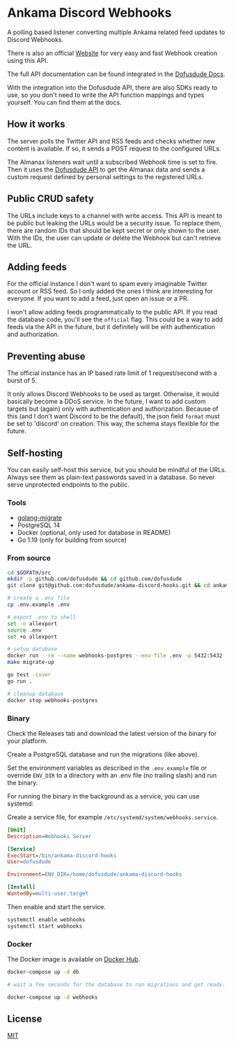# Ankama Discord Webhooks

A polling based listener converting multiple Ankama related feed updates to Discord Webhooks.

There is also an official [Website](https://discord.dofusdude.com) for very easy and fast Webhook creation using this API.

The full API documentation can be found integrated in the [Dofusdude Docs](https://docs.dofusdu.de).

With the integration into the Dofusdude API, there are also SDKs ready to use, so you don't need to write the API function mappings and types yourself. You can find them at the docs.

## How it works
The server polls the Twitter API and RSS feeds and checks whether new content is available. If so, it sends a POST request to the configured URLs.

The Almanax listeners wait until a subscribed Webhook time is set to fire. Then it uses the [Dofusdude API](https://docs.dofusdu.de) to 
get the Almanax data and sends a custom request defined by personal settings to the registered URLs.

## Public CRUD safety
The URLs include keys to a channel with write access. This API is meant to be public but leaking the URLs would be a security issue.
To replace them, there are random IDs that should be kept secret or only shown to the user. With the IDs, the user can update or delete the Webhook but can't retrieve the URL.

## Adding feeds
For the official instance I don't want to spam every imaginable Twitter account or RSS feed. So I only added the ones I think are interesting for everyone. If you want to add a feed, just open an issue or a PR.

I won't allow adding feeds programmatically to the public API. If you read the database code, you'll see the `official` flag. This could be a way to add feeds via the API in the future, but it definitely will be with authentication and authorization. 

## Preventing abuse
The official instance has an IP based rate limit of 1 request/second with a burst of 5.

It only allows Discord Webhooks to be used as target. Otherwise, it would basically become a DDoS service. In the future, I want to add custom targets but (again) only with authentication and authorization.
Because of this (and I don't want Discord to be the default), the json field `format` must be set to 'discord' on creation. This way, the schema stays flexible for the future. 

## Self-hosting
You can easily self-host this service, but you should be mindful of the URLs. Always see them as plain-text passwords saved in a database. So never serve unprotected endpoints to the public.

### Tools
- [golang-migrate](https://github.com/golang-migrate/migrate/tree/master/cmd/migrate)
- PostgreSQL 14
- Docker (optional, only used for database in README)
- Go 1.19 (only for building from source)

### From source
```bash
cd $GOPATH/src
mkdir -p github.com/dofusdude && cd github.com/dofusdude
git clone git@github.com:dofusdude/ankama-discord-hooks.git && cd ankama-discord-hooks

# create a .env file
cp .env.example .env

# export .env to shell
set -o allexport
source .env
set +o allexport

# setup database
docker run --rm --name webhooks-postgres --env-file .env -p 5432:5432 -d postgres:14-alpine
make migrate-up

go test -cover
go run .

# cleanup database
docker stop webhooks-postgres
```

### Binary
Check the Releases tab and download the latest version of the binary for your platform.

Create a PostgreSQL database and run the migrations (like above).

Set the environment variables as described in the `.env.example` file or override `ENV_DIR` to a directory with an .env file (no trailing slash) and run the binary.

For running the binary in the background as a service, you can use systemd:

Create a service file, for example `/etc/systemd/system/webhooks.service`.
```ini
[Unit]
Description=Webhooks Server

[Service]
ExecStart=/bin/ankama-discord-hooks
User=dofusdude

Environment=ENV_DIR=/home/dofusdude/ankama-discord-hooks

[Install]
WantedBy=multi-user.target
```

Then enable and start the service.
```bash
systemctl enable webhooks
systemctl start webhooks
```

### Docker
The Docker image is available on [Docker Hub](https://hub.docker.com/r/stelzo/ankama-discord-hooks).

```bash
docker-compose up -d db

# wait a few seconds for the database to run migrations and get ready.

docker-compose up -d webhooks
```

## License
[MIT](https://choosealicense.com/licenses/mit/)
